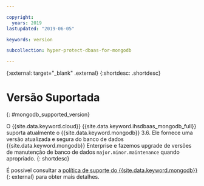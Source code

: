 ```yaml
---

copyright:
  years: 2019
lastupdated: "2019-06-05"

keywords: version

subcollection: hyper-protect-dbaas-for-mongodb

---
```


{:external: target="_blank" .external}
{:shortdesc: .shortdesc}

# Versão Suportada
{: #mongodb_supported_version}

O {{site.data.keyword.cloud}} {{site.data.keyword.ihsdbaas_mongodb_full}} suporta atualmente o {{site.data.keyword.mongodb}} 3.6. Ele fornece uma versão atualizada e segura do banco de dados {{site.data.keyword.mongodb}} Enterprise e fazemos upgrade de versões de manutenção de banco de dados `major.minor.maintenance` quando apropriado.
{: shortdesc}

É possível consultar a [política de suporte do {{site.data.keyword.mongodb}}](https://www.mongodb.com/support-policy){: external} para obter mais detalhes.
